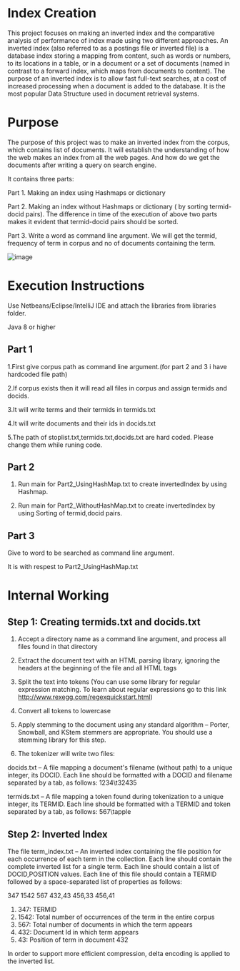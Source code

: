 # Index Creation
This project focuses on making an inverted index and the comparative analysis of performance of index made using two different approaches.
An inverted index (also referred to as a postings file or inverted file) is a database index storing a mapping from content, such as words or numbers, to its locations in a table, or in a document or a set of documents (named in contrast to a forward index, which maps from documents to content). The purpose of an inverted index is to allow fast full-text searches, at a cost of increased processing when a document is added to the database. It is the most popular Data Structure used in document retrieval systems.

# Purpose
The purpose of this project was to make an inverted index from the corpus, which contains list of documents. It will establish the understanding of how the web makes an index from all the web pages. And how do we get the documents after writing a query on search engine. 

It contains three parts:

Part 1. Making an index using Hashmaps or dictionary

Part 2. Making an index without Hashmaps or dictionary ( by sorting termid-docid pairs). 
The difference in time of the execution of above two parts makes it evident that termid-docid pairs should be sorted.

Part 3. Write a word as command line argument. We will get the termid, frequency of term in corpus and no of documents containing the term.

![image](https://user-images.githubusercontent.com/55246052/120069101-8b09b600-c09d-11eb-8142-a5c02a9731fd.png)


# Execution Instructions
Use Netbeans/Eclipse/IntelliJ IDE and attach the libraries from libraries folder.

Java 8 or higher

## Part 1 ##
1.First give corpus path as command line argument.(for part 2 and 3 i have hardcoded file path)

2.If corpus exists then it will read all files in corpus and assign termids and docids.

3.It will write terms and their termids in termids.txt 

4.It will write documents and their ids in docids.txt 

5.The path of stoplist.txt,termids.txt,docids.txt are hard coded. Please change them while runing code.

## Part 2 ##
1. Run main for Part2_UsingHashMap.txt to create invertedIndex by using Hashmap.

2. Run main for Part2_WithoutHashMap.txt to create invertedIndex by using Sorting of termid,docid pairs.

## Part 3 ##
Give to word to be searched as command line argument.

It is with respest to Part2_UsingHashMap.txt



# Internal Working

## Step 1: Creating termids.txt and docids.txt ##

1. Accept a directory name as a command line argument, and process all files found in that
directory

2. Extract the document text with an HTML parsing library, ignoring the headers at the
beginning of the file and all HTML tags

3. Split the text into tokens (You can use some library for regular expression matching. To
learn about regular expressions go to this link http://www.rexegg.com/regexquickstart.html)

4. Convert all tokens to lowercase 

6. Apply stemming to the document using any standard algorithm – Porter, Snowball, and
KStem stemmers are appropriate. You should use a stemming library for this step.

7. The tokenizer will write two files:

docids.txt – A file mapping a document's filename (without path) to a unique
integer, its DOCID. Each line should be formatted with a DOCID and filename
separated by a tab, as follows:
1234\t32435

termids.txt – A file mapping a token found during tokenization to a unique
integer, its TERMID. Each line should be formatted with a TERMID and token
separated by a tab, as follows:
567\tapple

## Step 2: Inverted Index ##

The file term_index.txt – An inverted index containing the file position for each occurrence of
each term in the collection. Each line should contain the complete inverted list for a
single term. Each line should contain a list of DOCID,POSITION values. Each line of
this file should contain a TERMID followed by a space-separated list of properties as
follows:

347 1542 567 432,43 456,33 456,41
1. 347: TERMID
2. 1542: Total number of occurrences of the term in the entire corpus
4. 567: Total number of documents in which the term appears
5. 432: Document Id in which term appears
6. 43: Position of term in document 432
 
In order to support more efficient compression, delta encoding is applied to the inverted list.

